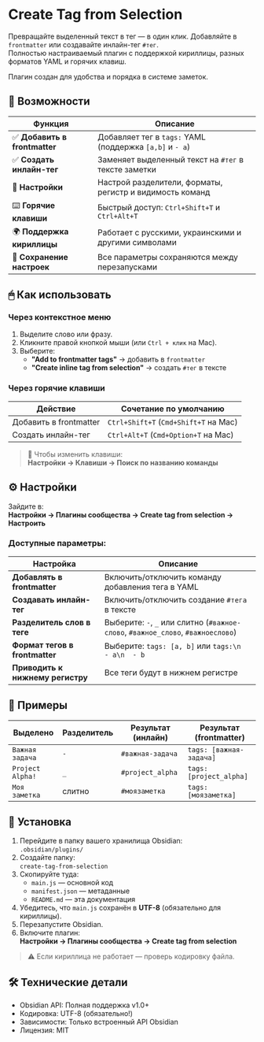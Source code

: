 # Create Tag from Selection

Превращайте выделенный текст в тег — в один клик. Добавляйте в `frontmatter` или создавайте инлайн-тег `#тег`.  
Полностью настраиваемый плагин с поддержкой кириллицы, разных форматов YAML и горячих клавиш. 

Плагин создан для удобства и порядка в системе заметок.


## 🌟 Возможности

| Функция | Описание |
|--------|--------|
| ✅ **Добавить в frontmatter** | Добавляет тег в `tags:` YAML (поддержка `[a,b]` и `- a`) |
| ✅ **Создать инлайн-тег** | Заменяет выделенный текст на `#тег` в тексте заметки |
| 🔧 **Настройки** | Настрой разделители, форматы, регистр и видимость команд |
| ⌨️ **Горячие клавиши** | Быстрый доступ: `Ctrl+Shift+T` и `Ctrl+Alt+T` |
| 🌍 **Поддержка кириллицы** | Работает с русскими, украинскими и другими символами |
| 💾 **Сохранение настроек** | Все параметры сохраняются между перезапусками |


## 🖱 Как использовать

### Через контекстное меню
1. Выделите слово или фразу.
2. Кликните правой кнопкой мыши (или `Ctrl + клик` на Mac).
3. Выберите:
   - **"Add to frontmatter tags"** → добавить в `frontmatter`
   - **"Create inline tag from selection"** → создать `#тег` в тексте

### Через горячие клавиши
| Действие | Сочетание по умолчанию |
|--------|------------------------|
| Добавить в frontmatter | `Ctrl+Shift+T` (`Cmd+Shift+T` на Mac) |
| Создать инлайн-тег | `Ctrl+Alt+T` (`Cmd+Option+T` на Mac) |

> 🔧 Чтобы изменить клавиши:  
> **Настройки → Клавиши → Поиск по названию команды**


## ⚙️ Настройки

Зайдите в:  
**Настройки → Плагины сообщества → Create tag from selection → Настроить**

### Доступные параметры:

| Настройка | Описание |
|---------|--------|
| **Добавлять в frontmatter** | Включить/отключить команду добавления тега в YAML |
| **Создавать инлайн-тег** | Включить/отключить создание `#тега` в тексте |
| **Разделитель слов в теге** | Выберите: `-`, `_` или слитно (`#важное-слово`, `#важное_слово`, `#важноеслово`) |
| **Формат тегов в frontmatter** | Выберите: `tags: [a, b]` или `tags:\n  - a\n  - b` |
| **Приводить к нижнему регистру** | Все теги будут в нижнем регистре |


## 🧪 Примеры

| Выделено | Разделитель | Результат (инлайн) | Результат (frontmatter) |
|---------|-------------|--------------------|--------------------------|
| `Важная задача` | `-` | `#важная-задача` | `tags: [важная-задача]` |
| `Project Alpha!` | `_` | `#project_alpha` | `tags: [project_alpha]` |
| `Моя заметка` | слитно | `#моязаметка` | `tags: [моязаметка]` |

## 🔧 Установка

1. Перейдите в папку вашего хранилища Obsidian:  
   `.obsidian/plugins/`
2. Создайте папку:  
   `create-tag-from-selection`
3. Скопируйте туда:
   - `main.js` — основной код
   - `manifest.json` — метаданные
   - `README.md` — эта документация
4. Убедитесь, что `main.js` сохранён в **UTF-8** (обязательно для кириллицы).
5. Перезапустите Obsidian.
6. Включите плагин:  
   **Настройки → Плагины сообщества → Create tag from selection**

> ⚠️ Если кириллица не работает — проверь кодировку файла.


## 🛠 Технические детали

- Obsidian API: Полная поддержка v1.0+
- Кодировка: UTF-8 (обязательно!)
- Зависимости: Только встроенный API Obsidian
- Лицензия: MIT

